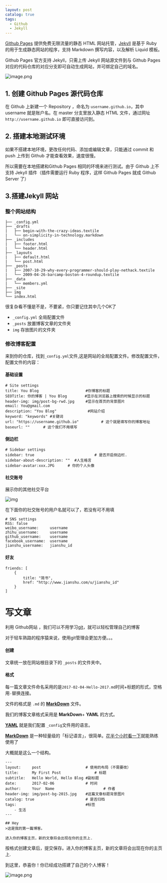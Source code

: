 ```yaml
---
layout: post
catalog: true
tags:
  - Github
  - Jekyll
---
```


[Github Pages](https://pages.github.com/) 提供免费无限流量的静态 HTML 网站托管，[Jekyll](https://jekyllrb.com/) 是基于 Ruby 的用于生成静态网站的程序，支持 Markdown 撰写内容，以及解析 Liquid 模板。

Github Pages 官方支持 Jekyll，只需上传 Jekyll 网站源文件到与 Github Pages 对应的代码仓库的对应分支即可自动生成网站，并可绑定自己的域名。

![image.png](https://upload-images.jianshu.io/upload_images/6943526-bcb5aeebbb3dedd3.png?imageMogr2/auto-orient/strip%7CimageView2/2/w/1240)


## 1. 创建 Github Pages 源代码仓库

在 Github 上新建一个 Repository ，命名为 `username.github.io`，其中 username 就是账户名。在 master 分支里放入静态 HTML
文件，通过网址 `http://username.github.io` 即可直接访问到。

## 2. 搭建本地测试环境

如果不搭建本地环境，更改任何代码、添加或编辑文章，只能通过 commit 和 push 上传到 Github 才能查看效果，速度很慢。

所以需要在本地搭建和Github Pages 相同的环境来进行测试。由于 Github 上不支持 Jekyll 插件（插件需要运行 Ruby 程序，这样 Github Pages 就成 Github Server 了）

## 3.搭建Jekyll 网站

### 整个网站结构

```
├── _config.yml
├── _drafts
|   ├── begin-with-the-crazy-ideas.textile
|   └── on-simplicity-in-technology.markdown
├── _includes
|   ├── footer.html
|   └── header.html
├── _layouts
|   ├── default.html
|   └── post.html
├── _posts
|   ├── 2007-10-29-why-every-programmer-should-play-nethack.textile
|   └── 2009-04-26-barcamp-boston-4-roundup.textile
├── _data
|   └── members.yml
├── _site
├── img
└── index.html
```

很复杂看不懂是不是，不要紧，你只要记住其中几个OK了

- `_config.yml` 全局配置文件
- `_posts` 放置博客文章的文件夹
- `img` 存放图片的文件夹

### 修改博客配置

来到你的仓库，找到`_config.yml`文件,这是网站的全局配置文件。修改配置文件，配置文件的内容：

#### 基础设置

```
# Site settings
title: You Blog                     #你博客的标题
SEOTitle: 你的博客 | You Blog        #显示在浏览器上搜索的时候显示的标题
header-img: img/post-bg-rwd.jpg     #显示在首页的背景图片
email: You@gmail.com    
description: "You Blog"              #网站介绍
keyword: "keywords" #关键词
url: "https://username.github.io"          # 这个就是填写你的博客地址
baseurl: ""      # 这个我们不用填写
```

#### 侧边栏

```
# Sidebar settings
sidebar: true                           # 是否开启侧边栏.
sidebar-about-description: ""  #人生格言
sidebar-avatar:xxx.JPG      # 你的个人头像
```

#### 社交账号

展示你的其他社交平台



![img](https://upload-images.jianshu.io/upload_images/2178672-ec775a22f76e2f40.jpg?imageMogr2/auto-orient/strip%7CimageView2/2/w/270/format/webp)

在下面你的社交账号的用户名就可以了，若没有可不用填

```
# SNS settings
RSS: false
weibo_username:     username
zhihu_username:     username
github_username:    username
facebook_username:  username
jianshu_username:   jianshu_id
```

#### 好友

```
friends: [
    {
        title: "简书",
        href: "http://www.jianshu.com/u/jianshu_id"
    }
]
```

# 写文章

利用 Github网站 ，我们可以不用学习[git](https://git-scm.com/)，就可以轻松管理自己的博客

对于轻车熟路的程序猿来说，使用git管理会更加方便。。。

#### 创建

文章统一放在网站根目录下的 `_posts` 的文件夹中。

#### 格式

每一篇文章文件命名采用的是`2017-02-04-Hello-2017.md`时间+标题的形式，空格用`-`替换连接。

文件的格式是 `.md` 的 [**MarkDown**](http://sspai.com/25137/) 文件。

我们的博客文章格式采用是 **MarkDown**+ **YAML** 的方式。

[**YAML**](http://www.ruanyifeng.com/blog/2016/07/yaml.html?f=tt) 就是我们配置 `_config`文件用的语言。

[**MarkDown**](http://sspai.com/25137/) 是一种轻量级的「标记语言」，很简单。[花半个小时看一下](http://sspai.com/25137)就能熟练使用了

大概就是这么一个结构。

```
---
layout:     post                    # 使用的布局（不需要改）
title:      My First Post               # 标题 
subtitle:   Hello World, Hello Blog #副标题
date:       2017-02-06              # 时间
author:     Your  Name                      # 作者
header-img: img/post-bg-2015.jpg    #这篇文章标题背景图片
catalog: true                       # 是否归档
tags:                               #标签
    - 生活
---

## Hey
>这是我的第一篇博客。

进入你的博客主页，新的文章将会出现在你的主页上.
```

按格式创建文章后，提交保存。进入你的博客主页，新的文章将会出现在你的主页上.

到这里，恭喜你！你已经成功搭建了自己的个人博客！

![image.png](https://upload-images.jianshu.io/upload_images/6943526-41378d79c90aca4f.png?imageMogr2/auto-orient/strip%7CimageView2/2/w/1240)

